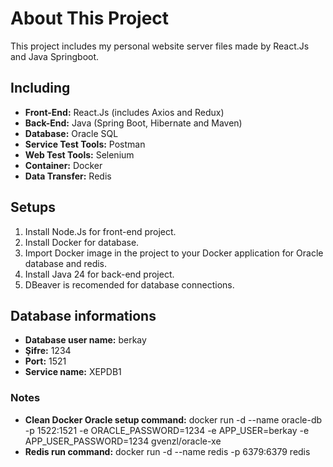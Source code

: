 # About This Project
This project includes my personal website server files made by React.Js and Java Springboot.

## Including
* **Front-End:** React.Js (includes Axios and Redux)
* **Back-End:** Java (Spring Boot, Hibernate and Maven)
* **Database:** Oracle SQL
* **Service Test Tools:** Postman
* **Web Test Tools:** Selenium
* **Container:** Docker
* **Data Transfer:** Redis

## Setups
1. Install Node.Js for front-end project.
2. Install Docker for database.
3. Import Docker image in the project to your Docker application for Oracle database and redis.
4. Install Java 24 for back-end project.
5. DBeaver is recomended for database connections.

## Database informations
* **Database user name:** berkay
* **Şifre:** 1234
* **Port:** 1521
* **Service name:** XEPDB1

### Notes
* **Clean Docker Oracle setup command:** docker run -d --name oracle-db -p 1522:1521 -e ORACLE_PASSWORD=1234 -e APP_USER=berkay -e APP_USER_PASSWORD=1234 gvenzl/oracle-xe
* **Redis run command:** docker run -d --name redis -p 6379:6379 redis
